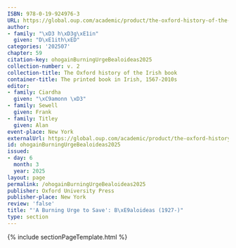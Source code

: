 ```yaml
---
ISBN: 978-0-19-924976-3
URL: https://global.oup.com/academic/product/the-oxford-history-of-the-irish-book-volume-ii-9780199249763?cc=ge&lang=3n#
author:
- family: "\xD3 h\xD3g\xE1in"
  given: "D\xE1ith\xED"
categories: '202507'
chapter: 59
citation-key: ohogainBurningUrgeBealoideas2025
collection-number: v. 2
collection-title: The Oxford history of the Irish book
container-title: The printed book in Irish, 1567-2010s
editor:
- family: Ciardha
  given: "\xC9amonn \xD3"
- family: Sewell
  given: Frank
- family: Titley
  given: Alan
event-place: New York
externalUrl: https://global.oup.com/academic/product/the-oxford-history-of-the-irish-book-volume-ii-9780199249763?cc=ge&lang=3n#
id: ohogainBurningUrgeBealoideas2025
issued:
- day: 6
  month: 3
  year: 2025
layout: page
permalink: /ohogainBurningUrgeBealoideas2025
publisher: Oxford University Press
publisher-place: New York
review: 'false'
title: "'A Burning Urge to Save': B\xE9aloideas (1927-)"
type: section
---
```

{% include sectionPageTemplate.html %}